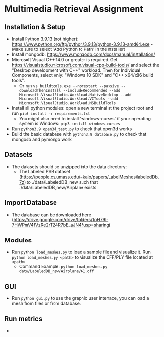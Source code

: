 # Multimedia Retrieval Assignment

## Installation & Setup
 - Install Python 3.9.13 (not higher): https://www.python.org/ftp/python/3.9.13/python-3.9.13-amd64.exe - Make sure to select 'Add Python to Path' in the installer!
 - Install mongodb: https://www.mongodb.com/docs/manual/installation/
 - Microsoft Visual C++ 14.0 or greater is required. Get https://visualstudio.microsoft.com/visual-cpp-build-tools/ and select the "Desktop development with C++" workload. Then for Individual Components, select only: "Windows 10 SDK" and "C++ x64/x86 build tools".
    - Or run `vs_buildtools.exe --norestart --passive --downloadThenInstall --includeRecommended --add Microsoft.VisualStudio.Workload.NativeDesktop --add Microsoft.VisualStudio.Workload.VCTools --add Microsoft.VisualStudio.Workload.MSBuildTools`
 - Install all python modules: open a new terminal at the project root and run `pip3 install -r requirements.txt`
    - You might also need to install 'windows-curses' if your operating system is Windows: `pip3 install windows-curses`
 - Run `python3.9 open3d_test.py` to check that open3d works
 - Build the basic database with `python3.9 database.py` to check that mongodb and pymongo work

## Datasets
 - The datasets should be unzipped into the data directory:
   - The Labeled PSB dataset (https://people.cs.umass.edu/~kalo/papers/LabelMeshes/labeledDb.7z) to ./data/LabeledDB_new such that ./data/LabeledDB_new/Airplane exists
   
## Import Database
 - The database can be downloaded here (https://drive.google.com/drive/folders/1pH79l-7HWPmV4fVzRe2rTZ4R7bE_aJN4?usp=sharing)

## Modules
 - Run `python load_meshes.py` to load a sample file and visualize it. Run `python load_meshes.py <path>` to visualize the OFF/PLY file located at `<path>` 
   - Command Example: `python load_meshes.py data/LabeledDB_new/Airplane/61.off`
   
## GUI
 - Run `python gui.py` to use the graphic user interface, you can load a mesh from files or from database.

## Run metrics
 - 
